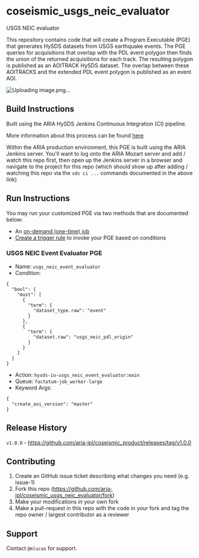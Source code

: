 # coseismic_usgs_neic_evaluator
USGS NEIC evaluator

This repository contains code that will create a Program Executable (PGE) that generates HySDS datasets from USGS earthquake events. The PGE queries for acquisitions that overlap with the PDL event polygon then finds the union of the returned acquisitions for each track. The resulting polygon is published as an AOITRACK HySDS dataset. The overlap between these AOITRACKS and the extended PDL event polygon is published as an event AOI.

![Uploading image.png…]()

## Build Instructions

Built using the ARIA HySDS Jenkins Continuous Integration (CI) pipeline.

More information about this process can be found [here](https://hysds-core.atlassian.net/wiki/spaces/HYS/pages/455114757/Deploy+PGE+s+onto+Cluster)

Within the ARIA production environment, this PGE is built using the ARIA Jenkins server. You'll want to log onto the ARIA Mozart server and add / watch this repo first, then open up the Jenkins server in a browser and navigate to the project for this repo (which should show up after adding / watching this repo via the `sds ci ...` commands documented in the above link)

## Run Instructions

You may run your customized PGE via two methods that are documented below:
- An [on-demand (one-time) job](https://hysds-core.atlassian.net/wiki/spaces/HYS/pages/378601499/Submit+an+On-Demand+Job+in+Facet+Search)
- [Create a trigger rule](https://hysds-core.atlassian.net/wiki/spaces/HYS/pages/442728660/Create+Edit+Delete+Trigger+Rules) to invoke your PGE based on conditions

### USGS NEIC Event Evaluator PGE

- Name: `usgs_neic_event_evaluator`
- Condition:
```
{
  "bool": {
    "must": [
      {
        "term": {
          "dataset_type.raw": "event"
        }
      },
      {
        "term": {
          "dataset.raw": "usgs_neic_pdl_origin"
        }
      }
    ]
  }
}
```
- Action: `hysds-io-usgs_neic_event_evaluator:main`
- Queue: `factotum-job_worker-large`
- Keyword Args:
```
{
  "create_aoi_version": "master"
}
```

## Release History

`v1.0.0` - https://github.com/aria-jpl/coseismic_product/releases/tag/v1.0.0 

## Contributing

1. Create an GitHub issue ticket describing what changes you need (e.g. issue-1)
2. Fork this repo (<https://github.com/aria-jpl/coseismic_usgs_neic_evaluator/fork>)
3. Make your modifications in your own fork
4. Make a pull-request in this repo with the code in your fork and tag the repo owner / largest contributor as a reviewer

## Support

Contact `@mlucas` for support.


